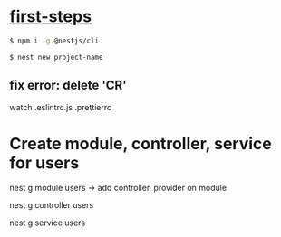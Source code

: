 # [first-steps](https://docs.nestjs.com/first-steps)

```bash
$ npm i -g @nestjs/cli

$ nest new project-name
```

## fix error: delete 'CR'

watch .eslintrc.js .prettierrc

# Create module, controller, service for users

nest g module users -> add controller, provider on module

nest g controller users

nest g service users
